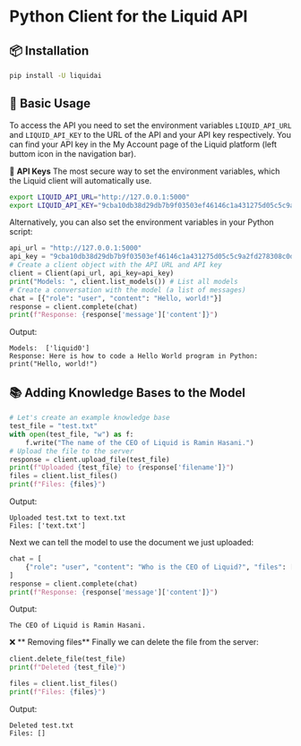 # Python Client for the Liquid API

## 📦 Installation
```bash
pip install -U liquidai
```

## 💬 Basic Usage

To access the API you need to set the environment variables `LIQUID_API_URL` and `LIQUID_API_KEY` to the URL of the API and your API key respectively.
You can find your API key in the My Account page of the Liquid platform (left buttom icon in the navigation bar).

🔐 **API Keys** The most secure way to set the environment variables, which the Liquid client will automatically use.
```bash
export LIQUID_API_URL="http://127.0.0.1:5000"
export LIQUID_API_KEY="9cba10db38d29db7b9f03503ef46146c1a431275d05c5c9a2fd278308c0d785d"
```

Alternatively, you can also set the environment variables in your Python script:
```python
api_url = "http://127.0.0.1:5000"
api_key = "9cba10db38d29db7b9f03503ef46146c1a431275d05c5c9a2fd278308c0d785d"
# Create a client object with the API URL and API key
client = Client(api_url, api_key=api_key)
print("Models: ", client.list_models()) # List all models
# Create a conversation with the model (a list of messages)
chat = [{"role": "user", "content": "Hello, world!"}]
response = client.complete(chat)
print(f"Response: {response['message']['content']}")
```
Output:
```
Models:  ['liquid0']
Response: Here is how to code a Hello World program in Python: print("Hello, world!")
```

## 📚 Adding Knowledge Bases to the Model
```python
# Let's create an example knowledge base
test_file = "test.txt"
with open(test_file, "w") as f:
    f.write("The name of the CEO of Liquid is Ramin Hasani.")
# Upload the file to the server
response = client.upload_file(test_file)
print(f"Uploaded {test_file} to {response['filename']}")
files = client.list_files()
print(f"Files: {files}")
```

Output:
```
Uploaded test.txt to text.txt
Files: ['text.txt']
```

Next we can tell the model to use the document we just uploaded:

```python
chat = [
    {"role": "user", "content": "Who is the CEO of Liquid?", "files": ["test.txt"]}
]
response = client.complete(chat)
print(f"Response: {response['message']['content']}")
```
Output:
```
The CEO of Liquid is Ramin Hasani.
```

❌ ** Removing files** Finally we can delete the file from the server:

```python
client.delete_file(test_file)
print(f"Deleted {test_file}")

files = client.list_files()
print(f"Files: {files}")
```
Output:
```
Deleted test.txt
Files: []
```
